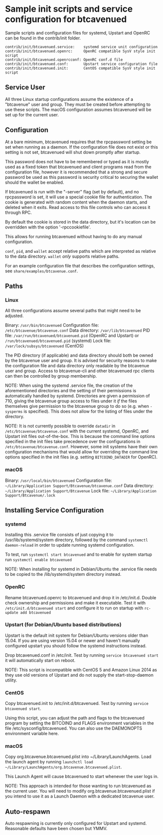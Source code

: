 Sample init scripts and service configuration for btcavenued
==========================================================

Sample scripts and configuration files for systemd, Upstart and OpenRC
can be found in the contrib/init folder.

    contrib/init/btcavenued.service:    systemd service unit configuration
    contrib/init/btcavenued.openrc:     OpenRC compatible SysV style init script
    contrib/init/btcavenued.openrcconf: OpenRC conf.d file
    contrib/init/btcavenued.conf:       Upstart service configuration file
    contrib/init/btcavenued.init:       CentOS compatible SysV style init script

Service User
---------------------------------

All three Linux startup configurations assume the existence of a "btcavenue" user
and group.  They must be created before attempting to use these scripts.
The macOS configuration assumes btcavenued will be set up for the current user.

Configuration
---------------------------------

At a bare minimum, btcavenued requires that the rpcpassword setting be set
when running as a daemon.  If the configuration file does not exist or this
setting is not set, btcavenued will shut down promptly after startup.

This password does not have to be remembered or typed as it is mostly used
as a fixed token that btcavenued and client programs read from the configuration
file, however it is recommended that a strong and secure password be used
as this password is security critical to securing the wallet should the
wallet be enabled.

If btcavenued is run with the "-server" flag (set by default), and no rpcpassword is set,
it will use a special cookie file for authentication. The cookie is generated with random
content when the daemon starts, and deleted when it exits. Read access to this file
controls who can access it through RPC.

By default the cookie is stored in the data directory, but it's location can be overridden
with the option '-rpccookiefile'.

This allows for running btcavenued without having to do any manual configuration.

`conf`, `pid`, and `wallet` accept relative paths which are interpreted as
relative to the data directory. `wallet` *only* supports relative paths.

For an example configuration file that describes the configuration settings,
see `share/examples/btcavenue.conf`.

Paths
---------------------------------

### Linux

All three configurations assume several paths that might need to be adjusted.

Binary:              `/usr/bin/btcavenued`
Configuration file:  `/etc/btcavenue/btcavenue.conf`
Data directory:      `/var/lib/btcavenued`
PID file:            `/var/run/btcavenued/btcavenued.pid` (OpenRC and Upstart) or `/run/btcavenued/btcavenued.pid` (systemd)
Lock file:           `/var/lock/subsys/btcavenued` (CentOS)

The PID directory (if applicable) and data directory should both be owned by the
btcavenue user and group. It is advised for security reasons to make the
configuration file and data directory only readable by the btcavenue user and
group. Access to btcavenue-cli and other btcavenued rpc clients can then be
controlled by group membership.

NOTE: When using the systemd .service file, the creation of the aforementioned
directories and the setting of their permissions is automatically handled by
systemd. Directories are given a permission of 710, giving the btcavenue group
access to files under it _if_ the files themselves give permission to the
btcavenue group to do so (e.g. when `-sysperms` is specified). This does not allow
for the listing of files under the directory.

NOTE: It is not currently possible to override `datadir` in
`/etc/btcavenue/btcavenue.conf` with the current systemd, OpenRC, and Upstart init
files out-of-the-box. This is because the command line options specified in the
init files take precedence over the configurations in
`/etc/btcavenue/btcavenue.conf`. However, some init systems have their own
configuration mechanisms that would allow for overriding the command line
options specified in the init files (e.g. setting `BITCOIND_DATADIR` for
OpenRC).

### macOS

Binary:              `/usr/local/bin/btcavenued`
Configuration file:  `~/Library/Application Support/Btcavenue/btcavenue.conf`
Data directory:      `~/Library/Application Support/Btcavenue`
Lock file:           `~/Library/Application Support/Btcavenue/.lock`

Installing Service Configuration
-----------------------------------

### systemd

Installing this .service file consists of just copying it to
/usr/lib/systemd/system directory, followed by the command
`systemctl daemon-reload` in order to update running systemd configuration.

To test, run `systemctl start btcavenued` and to enable for system startup run
`systemctl enable btcavenued`

NOTE: When installing for systemd in Debian/Ubuntu the .service file needs to be copied to the /lib/systemd/system directory instead.

### OpenRC

Rename btcavenued.openrc to btcavenued and drop it in /etc/init.d.  Double
check ownership and permissions and make it executable.  Test it with
`/etc/init.d/btcavenued start` and configure it to run on startup with
`rc-update add btcavenued`

### Upstart (for Debian/Ubuntu based distributions)

Upstart is the default init system for Debian/Ubuntu versions older than 15.04. If you are using version 15.04 or newer and haven't manually configured upstart you should follow the systemd instructions instead.

Drop btcavenued.conf in /etc/init.  Test by running `service btcavenued start`
it will automatically start on reboot.

NOTE: This script is incompatible with CentOS 5 and Amazon Linux 2014 as they
use old versions of Upstart and do not supply the start-stop-daemon utility.

### CentOS

Copy btcavenued.init to /etc/init.d/btcavenued. Test by running `service btcavenued start`.

Using this script, you can adjust the path and flags to the btcavenued program by
setting the BITCOIND and FLAGS environment variables in the file
/etc/sysconfig/btcavenued. You can also use the DAEMONOPTS environment variable here.

### macOS

Copy org.btcavenue.btcavenued.plist into ~/Library/LaunchAgents. Load the launch agent by
running `launchctl load ~/Library/LaunchAgents/org.btcavenue.btcavenued.plist`.

This Launch Agent will cause btcavenued to start whenever the user logs in.

NOTE: This approach is intended for those wanting to run btcavenued as the current user.
You will need to modify org.btcavenue.btcavenued.plist if you intend to use it as a
Launch Daemon with a dedicated btcavenue user.

Auto-respawn
-----------------------------------

Auto respawning is currently only configured for Upstart and systemd.
Reasonable defaults have been chosen but YMMV.

